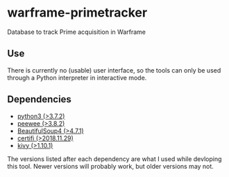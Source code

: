 # warframe-primetracker
Database to track Prime acquisition in Warframe

## Use
There is currently no (usable) user interface, so the tools can only be used through a
Python interpreter in interactive mode.

## Dependencies
- [python3 (>3.7.2)](https://www.python.org/downloads/)
- [peewee (>3.8.2)](http://docs.peewee-orm.com/en/latest/peewee/installation.html)
- [BeautifulSoup4 (>4.7.1)](https://www.crummy.com/software/BeautifulSoup/#Download)
- [certifi (>2018.11.29)](https://github.com/certifi/python-certifi)
- [kivy (>1.10.1)](https://kivy.org/#download)

The versions listed after each dependency are what I used while devloping this
tool. Newer versions will probably work, but older versions may not.
